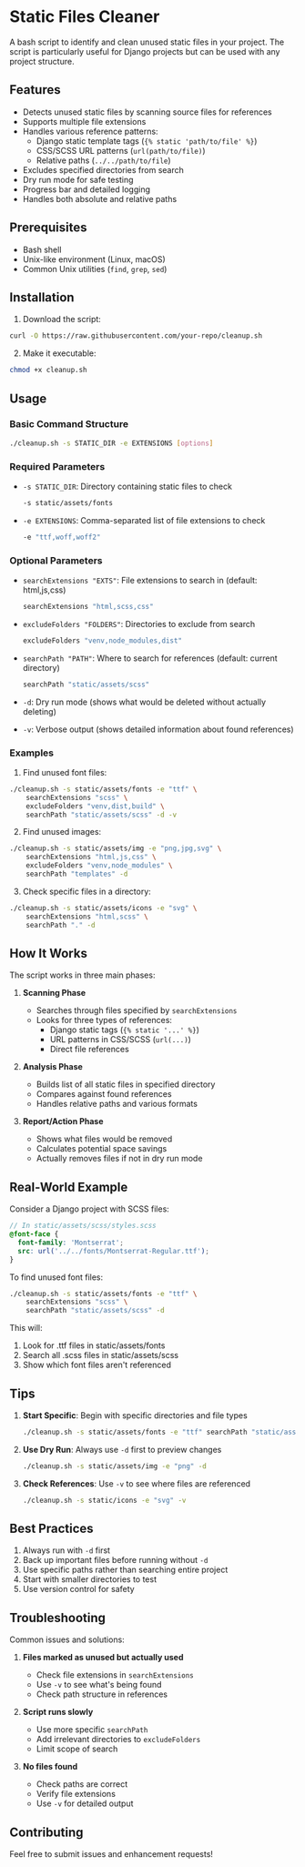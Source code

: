 # Static Files Cleaner

A bash script to identify and clean unused static files in your project. The script is particularly useful for Django projects but can be used with any project structure.

## Features

- Detects unused static files by scanning source files for references
- Supports multiple file extensions
- Handles various reference patterns:
  - Django static template tags (`{% static 'path/to/file' %}`)
  - CSS/SCSS URL patterns (`url(path/to/file)`)
  - Relative paths (`../../path/to/file`)
- Excludes specified directories from search
- Dry run mode for safe testing
- Progress bar and detailed logging
- Handles both absolute and relative paths

## Prerequisites

- Bash shell
- Unix-like environment (Linux, macOS)
- Common Unix utilities (`find`, `grep`, `sed`)

## Installation

1. Download the script:
```bash
curl -O https://raw.githubusercontent.com/your-repo/cleanup.sh
```

2. Make it executable:
```bash
chmod +x cleanup.sh
```

## Usage

### Basic Command Structure

```bash
./cleanup.sh -s STATIC_DIR -e EXTENSIONS [options]
```

### Required Parameters

- `-s STATIC_DIR`: Directory containing static files to check
  ```bash
  -s static/assets/fonts
  ```

- `-e EXTENSIONS`: Comma-separated list of file extensions to check
  ```bash
  -e "ttf,woff,woff2"
  ```

### Optional Parameters

- `searchExtensions "EXTS"`: File extensions to search in (default: html,js,css)
  ```bash
  searchExtensions "html,scss,css"
  ```

- `excludeFolders "FOLDERS"`: Directories to exclude from search
  ```bash
  excludeFolders "venv,node_modules,dist"
  ```

- `searchPath "PATH"`: Where to search for references (default: current directory)
  ```bash
  searchPath "static/assets/scss"
  ```

- `-d`: Dry run mode (shows what would be deleted without actually deleting)
- `-v`: Verbose output (shows detailed information about found references)

### Examples

1. Find unused font files:
```bash
./cleanup.sh -s static/assets/fonts -e "ttf" \
    searchExtensions "scss" \
    excludeFolders "venv,dist,build" \
    searchPath "static/assets/scss" -d -v
```

2. Find unused images:
```bash
./cleanup.sh -s static/assets/img -e "png,jpg,svg" \
    searchExtensions "html,js,css" \
    excludeFolders "venv,node_modules" \
    searchPath "templates" -d
```

3. Check specific files in a directory:
```bash
./cleanup.sh -s static/assets/icons -e "svg" \
    searchExtensions "html,scss" \
    searchPath "." -d
```

## How It Works

The script works in three main phases:

1. **Scanning Phase**
   - Searches through files specified by `searchExtensions`
   - Looks for three types of references:
     - Django static tags (`{% static '...' %}`)
     - URL patterns in CSS/SCSS (`url(...)`)
     - Direct file references

2. **Analysis Phase**
   - Builds list of all static files in specified directory
   - Compares against found references
   - Handles relative paths and various formats

3. **Report/Action Phase**
   - Shows what files would be removed
   - Calculates potential space savings
   - Actually removes files if not in dry run mode

## Real-World Example

Consider a Django project with SCSS files:

```scss
// In static/assets/scss/styles.scss
@font-face {
  font-family: 'Montserrat';
  src: url('../../fonts/Montserrat-Regular.ttf');
}
```

To find unused font files:
```bash
./cleanup.sh -s static/assets/fonts -e "ttf" \
    searchExtensions "scss" \
    searchPath "static/assets/scss" -d
```

This will:
1. Look for .ttf files in static/assets/fonts
2. Search all .scss files in static/assets/scss
3. Show which font files aren't referenced

## Tips

1. **Start Specific**: Begin with specific directories and file types
   ```bash
   ./cleanup.sh -s static/assets/fonts -e "ttf" searchPath "static/assets/scss"
   ```

2. **Use Dry Run**: Always use `-d` first to preview changes
   ```bash
   ./cleanup.sh -s static/assets/img -e "png" -d
   ```

3. **Check References**: Use `-v` to see where files are referenced
   ```bash
   ./cleanup.sh -s static/icons -e "svg" -v
   ```

## Best Practices

1. Always run with `-d` first
2. Back up important files before running without `-d`
3. Use specific paths rather than searching entire project
4. Start with smaller directories to test
5. Use version control for safety

## Troubleshooting

Common issues and solutions:

1. **Files marked as unused but actually used**
   - Check file extensions in `searchExtensions`
   - Use `-v` to see what's being found
   - Check path structure in references

2. **Script runs slowly**
   - Use more specific `searchPath`
   - Add irrelevant directories to `excludeFolders`
   - Limit scope of search

3. **No files found**
   - Check paths are correct
   - Verify file extensions
   - Use `-v` for detailed output

## Contributing

Feel free to submit issues and enhancement requests!